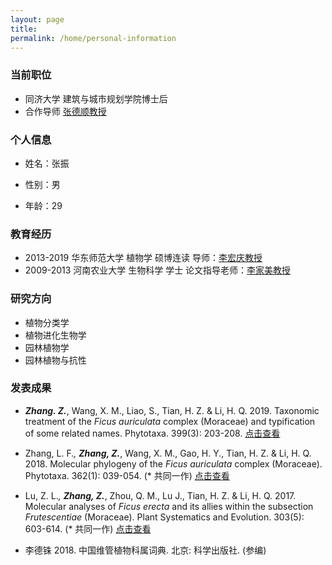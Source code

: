 ```yaml
---
layout: page
title:   
permalink: /home/personal-information
---
```

### 当前职位

- 同济大学 建筑与城市规划学院博士后
- 合作导师 [张德顺教授](https://landscape-caup.tongji.edu.cn/63/f3/c10588a91123/page.htm) 


### 个人信息

- 姓名：张振

- 性别：男

- 年龄：29

### 教育经历

- 2013-2019  华东师范大学  植物学    硕博连读  导师：[李宏庆教授](https://faculty.ecnu.edu.cn/s/782/main.jspy)
- 2009-2013  河南农业大学  生物科学  学士      论文指导老师：[李家美教授](http://sk.henau.edu.cn/a/xuekejianshe/daoshijieshao/shuoshishengdaoshi/20161022/185.html)  

### 研究方向

- 植物分类学
- 植物进化生物学
- 园林植物学
- 园林植物与抗性

### 发表成果

- ***Zhang. Z.***, Wang, X. M., Liao, S., Tian, H. Z. & Li, H. Q. 2019. Taxonomic treatment of the *Ficus auriculata* complex (Moraceae) and typification of some related names. Phytotaxa. 399(3): 203-208. [点击查看](https://www.researchgate.net/publication/332030319)

- Zhang, L. F.*, **Zhang, Z.***, Wang, X. M., Gao, H. Y., Tian, H. Z. & Li, H. Q. 2018. Molecular phylogeny of the *Ficus auriculata* complex (Moraceae). Phytotaxa. 362(1): 039-054. (* 共同一作) [点击查看](https://www.researchgate.net/publication/326559656)

- Lu, Z. L.*, **Zhang, Z.***, Zhou, Q. M., Lu J., Tian, H. Z. & Li, H. Q. 2017. Molecular analyses of *Ficus erecta* and its allies within the subsection *Frutescentiae* (Moraceae). Plant Systematics and Evolution. 303(5): 603-614. (* 共同一作) [点击查看](https://www.researchgate.net/publication/314263261)

- 李德铢 2018. 中国维管植物科属词典. 北京: 科学出版社. (参编)

